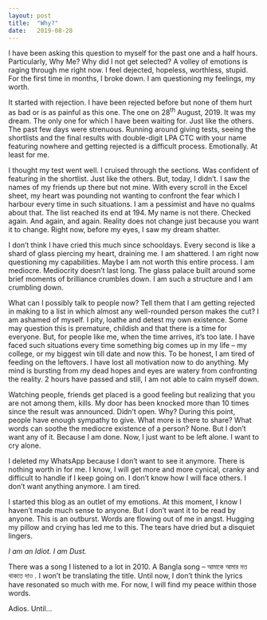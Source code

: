 ```yaml
---
layout: post
title:  "Why?"
date:   2019-08-28
---
```


<p class="intro"><span class="dropcap">I</span> have been asking this question to myself for the past one and a half hours. Particularly, Why Me? Why did I not get selected? A volley of emotions is raging through me right now. I feel dejected, hopeless, worthless, stupid. For the first time in months, I broke down.  I am questioning my feelings, my worth.</p>

It started with rejection. I have been rejected before but none of them hurt as bad or is as painful as this one. The one on 28<sup>th</sup> August, 2019. It was my dream. The only one for which I have been waiting for. Just like the others. The past few days were strenuous. Running around giving tests, seeing the shortlists and the final results with double-digit LPA CTC with your name featuring nowhere and getting rejected is a difficult process. Emotionally. At least for me.

I thought my test went well. I cruised through the sections. Was confident of featuring in the shortlist. Just like the others. But, today, I didn’t. I saw the names of my friends up there but not mine. With every scroll in the Excel sheet, my heart was pounding not wanting to confront the fear which I harbour every time in such situations. I am a pessimist and have no qualms about that. The list reached its end at 194. My name is not there. Checked again. And again, and again. Reality does not change just because you want it to change. Right now, before my eyes, I saw my dream shatter.

I don’t think I have cried this much since schooldays. Every second is like a shard of glass piercing my heart, draining me. I am shattered. I am right now questioning my capabilities. Maybe I am not worth this entire process. I am mediocre. Mediocrity doesn’t last long. The glass palace built around some brief moments of brilliance crumbles down. I am such a structure and I am crumbling down.

What can I possibly talk to people now? Tell them that I am getting rejected in making to a list in which almost any well-rounded person makes the cut? I am ashamed of myself. I pity, loathe and detest my own existence. Some may question this is premature, childish and that there is a time for everyone. But, for people like me, when the time arrives, it’s too late. I have faced such situations every time something big comes up in my life – my college, or my biggest win till date and now this. To be honest, I am tired of feeding on the leftovers. I have lost all motivation now to do anything. My mind is bursting from my dead hopes and eyes are watery from confronting the reality. 2 hours have passed and still, I am not able to calm myself down.

Watching people, friends get placed is a good feeling but realizing that you are not among them, kills. My door has been knocked more than 10 times since the result was announced. Didn’t open. Why? During this point, people have enough sympathy to give. What more is there to share? What words can soothe the mediocre existence of a person? None. But I don’t want any of it. Because I am done. Now, I just want to be left alone. I want to cry alone.

I deleted my WhatsApp because I don’t want to see it anymore. There is nothing worth in for me. I know, I will get more and more cynical, cranky and difficult to handle if I keep going on. I don’t know how I will face others. I don’t want anything anymore. I am tired.

I started this blog as an outlet of my emotions. At this moment, I know I haven’t made much sense to anyone. But I don’t want it to be read by anyone. This is an outburst. Words are flowing out of me in angst. Hugging my pillow and crying has led me to this. The tears have dried but a disquiet lingers.

*I am an Idiot. I am Dust.*

There was a song I listened to a lot in 2010. A Bangla song – আমাকে আমার মত থাকতে দাও . I won’t be translating the title. Until now, I don’t think the lyrics have resonated so much with me. For now, I will find my peace within those words.

Adios. Until…
